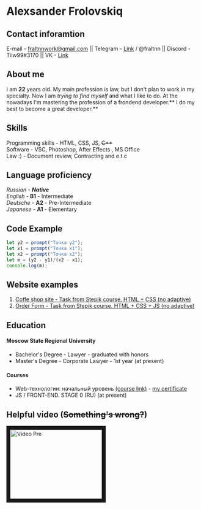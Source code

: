 # Alexsander Frolovskiq


## Contact inforamtion
E-mail - fraltnnwork@gmail.com || Telegram - [Link][1] / @fraltnn || Discord - Tiiw99#3170 || VK - [Link](https://vk.com/fraltnn "Direct link to profile")

[1]: https://t.me/fraltnn


## About me
I am **22** years old. My main profession is law, but I don't plan to work in my specialty. Now I am *trying to find myself* and what I like to do. At the nowadays I'm mastering the profession of a frondend developer.** I do my best to become a great developer.**


## Skills
Programming skills - HTML, CSS, JS, ~~C++~~  
Software - VSC, Photoshop, After Effects , MS Office  
Law :) - Document review, Contracting and e.t.c


## Language proficiency
*Russian* - ***Native***  
*English* -  **B1**  - Intermediate  
*Deutsche* - **A2**  - Pre-Intermediate  
*Japanese* - **A1**  - Elementary


## Code Example
```javascript
let y2 = prompt("Точка y2");
let x1 = prompt("Точка x1");
let x2 = prompt("Точка x2");
let m = (y2 - y1)/(x2 - x1);
console.log(m);
```

## Website examples
1. [Coffe shop site - Task from Stepik course, HTML + CSS (no adaptive)](https://fraltnn.github.io/coffe/ "Direct link to site")
2. [Order Form - Task from Stepik course, HTML + CSS + JS (no adaptive)](https://fraltnn.github.io/orderform/ "Direct link to site")

## Education
#### Moscow State Regional University
+ Bachelor's Degree - Lawyer - graduated with honors
+ Master's Degree - Corporate Lawyer - 1st year (at present)

#### Courses
+ Web-технологии: начальный уровень [(course link)](https://stepik.org/course/82108/syllabus "Direct link to course")  - [ my certificate](https://stepik.org/cert/1770168 "Direct link to certificate page") 
+ JS / FRONT-END. STAGE 0 (RU) (at present)



## Helpful video (~~Something's wrong?~~)

<a href="http://www.youtube.com/watch?feature=player_embedded&v=dQw4w9WgXcQ" target="_blank"><img src="http://img.youtube.com/vi/6q0GHJ_Pbk4/0.jpg" 
alt="Video Pre" width="240" height="180" border="10" /></a>


